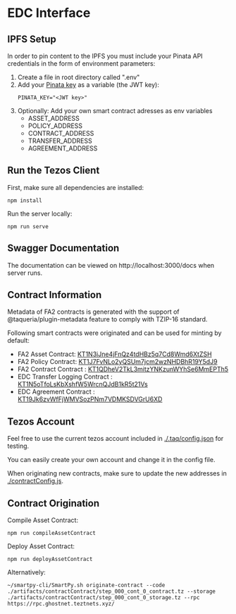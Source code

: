 # EDC Interface

## IPFS Setup

In order to pin content to the IPFS you must include your Pinata API credentials in the form of environment parameters:

1. Create a file in root directory called ".env"
2. Add your [Pinata key](https://knowledge.pinata.cloud/en/articles/6191471-how-to-create-an-pinata-api-key) as a variable (the JWT key):
   ```
   PINATA_KEY="<JWT key>"
   ```
3. Optionally: Add your own smart contract adresses as env variables
   - ASSET_ADDRESS
   - POLICY_ADDRESS
   - CONTRACT_ADDRESS
   - TRANSFER_ADDRESS
   - AGREEMENT_ADDRESS

## Run the Tezos Client

First, make sure all dependencies are installed:

```
npm install
```

Run the server locally:

```
npm run serve
```

## Swagger Documentation

The documentation can be viewed on http://localhost:3000/docs when server runs.

## Contract Information

Metadata of FA2 contracts is generated with the support of @taqueria/plugin-metadata feature to comply with TZIP-16 standard.

Following smart contracts were originated and can be used for minting by default:

- FA2 Asset Contract: [KT1N3iJne4jFnQz4tdHBz5q7Cd8Wmd6XtZSH](https://better-call.dev/ghostnet/KT1N3iJne4jFnQz4tdHBz5q7Cd8Wmd6XtZSH/tokens)
- FA2 Policy Contract: [KT1J7FvNLo2yQSUm7jcm2wzNHDBhR19Y5dJ9](https://better-call.dev/ghostnet/KT1J7FvNLo2yQSUm7jcm2wzNHDBhR19Y5dJ9/tokens)
- FA2 Contract Contract : [KT1QDheV2TkL3mitzYNKzunWYhSe6MmEPTh5](https://better-call.dev/ghostnet/KT1QDheV2TkL3mitzYNKzunWYhSe6MmEPTh5/tokens)
- EDC Transfer Logging Contract : [KT1N5oTfoLsKbXshfW5WrcnQJdB1kR5t21Vs](https://better-call.dev/ghostnet/KT1N5oTfoLsKbXshfW5WrcnQJdB1kR5t21Vs/operations)
- EDC Agreement Contract : [KT19Jk6zvWfFjWMVSozPNm7VDMKSDVGrU6XD](https://better-call.dev/ghostnet/KT19Jk6zvWfFjWMVSozPNm7VDMKSDVGrU6XD/operations)

## Tezos Account

Feel free to use the current tezos account included in [./.taq/config.json](./.taq/config.json) for testing.

You can easily create your own account and change it in the config file.

When originating new contracts, make sure to update the new addresses in [./contractConfig.js](./contractConfig.js).

## Contract Origination

Compile Asset Contract:

```
npm run compileAssetContract
```

Deploy Asset Contract:

```
npm run deployAssetContract
```

Alternatively:

```
~/smartpy-cli/SmartPy.sh originate-contract --code ./artifacts/contractContract/step_000_cont_0_contract.tz --storage ./artifacts/contractContract/step_000_cont_0_storage.tz --rpc https://rpc.ghostnet.teztnets.xyz/

```
